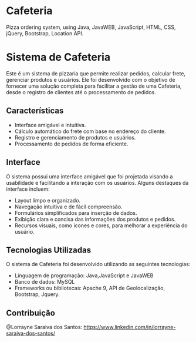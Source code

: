 # Cafeteria
Pizza ordering system, using Java, JavaWEB, JavaScript, HTML, CSS, jQuery, Bootstrap, Location API.


# Sistema de Cafeteria

Este é um sistema de pizzaria que permite realizar pedidos, calcular frete, gerenciar produtos e usuários. Ele foi desenvolvido com o objetivo de fornecer uma solução completa para facilitar a gestão de uma Cafeteria, desde o registro de clientes até o processamento de pedidos.

## Características

- Interface amigável e intuitiva.
- Cálculo automático do frete com base no endereço do cliente.
- Registro e gerenciamento de produtos e usuários.
- Processamento de pedidos de forma eficiente.

## Interface

O sistema possui uma interface amigável que foi projetada visando a usabilidade e facilitando a interação com os usuários. Alguns destaques da interface incluem:

- Layout limpo e organizado.
- Navegação intuitiva e de fácil compreensão.
- Formulários simplificados para inserção de dados.
- Exibição clara e concisa das informações dos produtos e pedidos.
- Recursos visuais, como ícones e cores, para melhorar a experiência do usuário.

## Tecnologias Utilizadas

O sistema de Cafeteria foi desenvolvido utilizando as seguintes tecnologias:

- Linguagem de programação: Java,JavaScript e JavaWEB
- Banco de dados: MySQL
- Frameworks ou bibliotecas: Apache 9, API de Geolocalização, Bootstrap, Jquery.

## Contribuição

@Lorrayne Saraiva dos Santos:
https://www.linkedin.com/in/lorrayne-saraiva-dos-santos/

